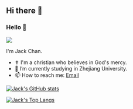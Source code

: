 ## Hi there 👋  
### Hello 👋
![](https://komarev.com/ghpvc/?username=Jack-Chan-2001&label=PROFILE_VIEWS)

I'm Jack Chan. 
- ✝ I'm a christian who believes in God's mercy.
- 🔭 I’m currently studying in Zhejiang University.
- 📫 How to reach me: [Email](mailto:chenjieke2001@gmail.com?subject=[GitHub]%20)


<!--
**Jack-Chan-2001/Jack-Chan-2001** is a ✨ _special_ ✨ repository because its `README.md` (this file) appears on your GitHub profile.

Here are some ideas to get you started:

- 🔭 I’m currently working on ...
- 🌱 I’m currently learning ...
- 👯 I’m looking to collaborate on ...
- 🤔 I’m looking for help with ...
- 💬 Ask me about ...
- 📫 How to reach me: ...
- 😄 Pronouns: ...
- ⚡ Fun fact: ...
-->

[![Jack's GitHub stats](https://github-readme-stats.vercel.app/api?username=Jack-Chan-2001&show_icons=true&theme=react)](https://github.com/anuraghazra/github-readme-stats)

[![Jack's Top Langs](https://github-readme-stats.vercel.app/api/top-langs/?username=Jack-Chan-2001&theme=tokyonight)](https://github.com/anuraghazra/github-readme-stats)
